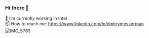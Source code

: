 ### Hi there 👋

🔭 I’m currently working in Intel  
📫 How to reach me: <https://www.linkedin.com/in/dmitrymesserman>
![IMG_5783](https://user-images.githubusercontent.com/28642149/144643114-52e52352-8167-4249-bff6-eb9e0f4d49d9.JPG)
